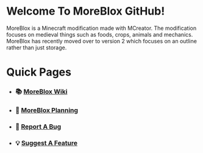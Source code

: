 # Welcome To MoreBlox GitHub!
MoreBlox is a Minecraft modification made with MCreator. The modification focuses on medieval things such as foods, crops, animals and mechanics. MoreBlox has recently moved over to version 2 which focuses on an outline rather than just storage.

# Quick Pages
- ### 📚 [MoreBlox Wiki](https://github.com/northwesttrees-gaming/MoreBlox/wiki)
- ### 🧪 [MoreBlox Planning](https://github.com/orgs/northwesttrees-gaming/projects/13)
- ### 🐞 [Report A Bug](https://github.com/northwesttrees-gaming/MoreBlox/issues/new)
- ### 💡 [Suggest A Feature](https://github.com/northwesttrees-gaming/MoreBlox/issues/new)

